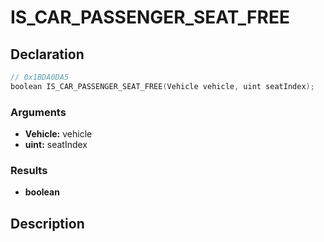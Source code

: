 # IS_CAR_PASSENGER_SEAT_FREE

## Declaration
```cpp
// 0x1BDA0DA5
boolean IS_CAR_PASSENGER_SEAT_FREE(Vehicle vehicle, uint seatIndex);
```

### Arguments
- **Vehicle:** vehicle
- **uint:** seatIndex

### Results
- **boolean**

## Description
